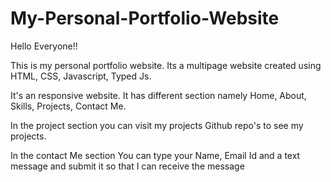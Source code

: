 # My-Personal-Portfolio-Website

Hello Everyone!!

This is my personal portfolio website. Its a multipage website created using HTML, CSS, Javascript, Typed Js.

It's an responsive website. 
It has different section namely Home, About, Skills, Projects, Contact Me.

In the project section you can visit my projects Github repo's to see my projects.

In the contact Me section You can type your Name, Email Id and a text message and submit it so that I can receive the message
